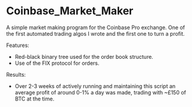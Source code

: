 # Coinbase_Market_Maker

A simple market making program for the Coinbase Pro exchange. One of the first automated trading algos I wrote and the first one to turn a profit.

Features:
- Red-black binary tree used for the order book structure.
- Use of the FIX protocol for orders.

Results:
- Over 2-3 weeks of actively running and maintaining this script an average profit of around 0-1% a day was made, trading with ~£150 of BTC at the time.
